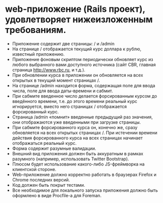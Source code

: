 # web-приложение (Rails проект), удовлетворяет нижеизложенным требованиям. 
* Приложение содержит две страницы: / и /admin
* На странице / отображается текущий курс доллара к рублю, известный приложению. 
* Приложение фоновым скриптом периодически обновляет курс из любого выбранного вами доступного источника (сайт CBR, главная страница http://www.rbc.ru, и т.д.). 
* При обновлении курса в приложении он обновляется на всех открытых в текущий момент страницах /. 
* На странице /admin находится форма, содержащая поле для ввода числа, поле для ввода даты-времени и сабмит. 
* При сабмите введенное число делается форсированным курсом до введённого времени, т.е. до этого времени реальный курс игнорируется, вместо него страницах / отображается форсированный курс. 
* Страница /admin «помнит» введенные предыдущий раз значения, они отображаются уже введенными при загрузке страницы. 
* При сабмите форсированного курса он, конечно же, cразу обновляется на всех открытых страницах /. При истечении времени действия форсированного курса на всех страницах начинает отображаться реальный курс. 
* Форма содержит разумные валидации. 
* Внешний вид приложения должен быть аккуратным в рамках разумного (например, использовать Twitter Bootstrap). 
* Плюсом будет использование какого-либо JS-фреймворка на клиентской стороне. 
* Web-приложение должно корректно работать в браузерах Firefox и Chrome последних версий. 
* Код должен быть покрыт тестами. 
* Все необходимое для локального запуска приложения должно быть оформлено в виде Procfile-а для Foreman.
